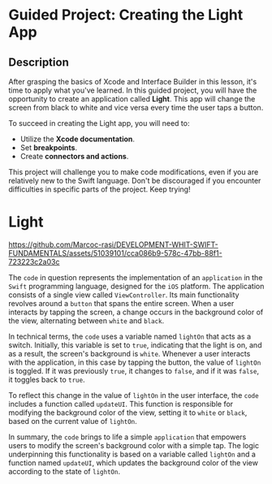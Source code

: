 # Guided Project: Creating the Light App

## Description

After grasping the basics of Xcode and Interface Builder in this lesson, it's time to apply what you've learned. In this guided project, you will have the opportunity to create an application called **Light**. This app will change the screen from black to white and vice versa every time the user taps a button.

To succeed in creating the Light app, you will need to:

- Utilize the **Xcode documentation**.
- Set **breakpoints**.
- Create **connectors and actions**.

This project will challenge you to make code modifications, even if you are relatively new to the Swift language. Don't be discouraged if you encounter difficulties in specific parts of the project. Keep trying!

# Light

https://github.com/Marcoc-rasi/DEVELOPMENT-WHIT-SWIFT-FUNDAMENTALS/assets/51039101/cca086b9-578c-47bb-88f1-723223c2a03c

The `code` in question represents the implementation of an `application` in the `Swift` programming language, designed for the `iOS` platform. The application consists of a single view called `ViewController`. Its main functionality revolves around a `button` that spans the entire screen. When a user interacts by tapping the screen, a change occurs in the background color of the view, alternating between `white` and `black`.

In technical terms, the `code` uses a variable named `lightOn` that acts as a switch. Initially, this variable is set to `true`, indicating that the light is on, and as a result, the screen's background is `white`. Whenever a user interacts with the application, in this case by tapping the button, the value of `lightOn` is toggled. If it was previously `true`, it changes to `false`, and if it was `false`, it toggles back to `true`.

To reflect this change in the value of `lightOn` in the user interface, the `code` includes a function called `updateUI`. This function is responsible for modifying the background color of the view, setting it to `white` or `black`, based on the current value of `lightOn`.

In summary, the `code` brings to life a simple `application` that empowers users to modify the screen's background color with a simple tap. The logic underpinning this functionality is based on a variable called `lightOn` and a function named `updateUI`, which updates the background color of the view according to the state of `lightOn`.
